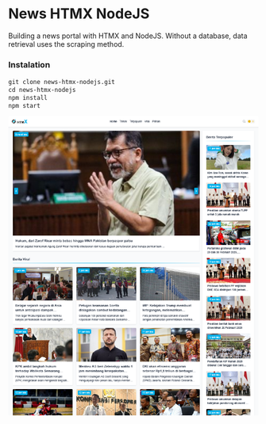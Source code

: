 # News HTMX NodeJS

Building a news portal with HTMX and NodeJS. Without a database, data retrieval uses the scraping method. 

### Instalation

```
git clone news-htmx-nodejs.git
cd news-htmx-nodejs
npm install
npm start
```

<img src="./public/image/ss.png" />